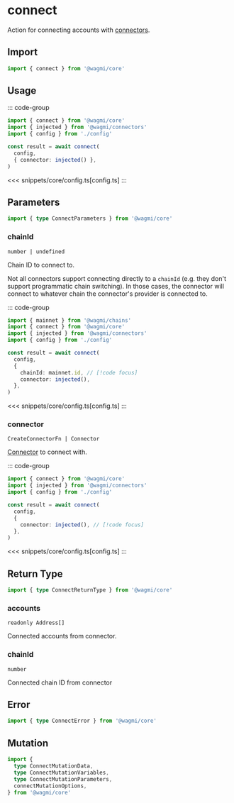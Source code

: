 # connect

Action for connecting accounts with [connectors](/core/connectors).

## Import

```ts
import { connect } from '@wagmi/core'
```

## Usage

::: code-group
```ts [index.ts]
import { connect } from '@wagmi/core'
import { injected } from '@wagmi/connectors'
import { config } from './config'

const result = await connect(
  config,
  { connector: injected() },
)
```
<<< snippets/core/config.ts[config.ts]
:::

## Parameters

```ts
import { type ConnectParameters } from '@wagmi/core'
```

### chainId

`number | undefined`

Chain ID to connect to.

Not all connectors support connecting directly to a `chainId` (e.g. they don't support programmatic chain switching). In those cases, the connector will connect to whatever chain the connector's provider is connected to.

::: code-group
```ts [index.ts]
import { mainnet } from '@wagmi/chains'
import { connect } from '@wagmi/core'
import { injected } from '@wagmi/connectors'
import { config } from './config'

const result = await connect(
  config,
  {
    chainId: mainnet.id, // [!code focus]
    connector: injected(), 
  },
)
```
<<< snippets/core/config.ts[config.ts]
:::

### connector

`CreateConnectorFn | Connector`

[Connector](/core/connectors) to connect with.

::: code-group
```ts [index.ts]
import { connect } from '@wagmi/core'
import { injected } from '@wagmi/connectors'
import { config } from './config'

const result = await connect(
  config,
  {
    connector: injected(), // [!code focus]
  },
)
```
<<< snippets/core/config.ts[config.ts]
:::

## Return Type

```ts
import { type ConnectReturnType } from '@wagmi/core'
```

### accounts

`readonly Address[]`

Connected accounts from connector.

### chainId

`number`

Connected chain ID from connector

## Error

```ts
import { type ConnectError } from '@wagmi/core'
```

## Mutation

```ts
import {
  type ConnectMutationData,
  type ConnectMutationVariables,
  type ConnectMutationParameters,
  connectMutationOptions,
} from '@wagmi/core'
```